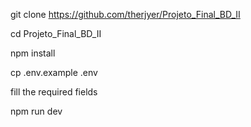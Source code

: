 git clone https://github.com/therjyer/Projeto_Final_BD_II

cd Projeto_Final_BD_II

npm install

cp .env.example .env

fill the required fields

npm run dev
